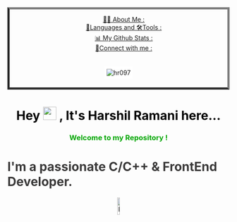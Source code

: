 <style>
  .mynav
{
	border-top: 5px outset grey;
	border-bottom: 5px outset grey;
	border-left: 5px inset grey;
	border-right: 5px inset grey;
	background-color:transparent;
}
</style>
<center>
  <nav class="table-of-contents mynav">
    <ul style="list-style-type:none;" id="first-link">
      <li>
        <a href="#%F0%9F%99%8B%E2%80%8D%E2%99%82%EF%B8%8F-about-me">👩‍💻 About Me : </a>
      </li>
      <li>
        <a
           href="#%F0%9F%9A%80-languages-and-tools%3A">🧬Languages and 🛠Tools : </a>
      </li>
      <li>
        <a href="#%F0%9F%93%8A-my-github-stats">📊 My Github Stats : </a>
      </li>
      <li>
        <a href="#connect-with-me%3A">🔗Connect with me : </a>
      </li>
    </ul>
    <img style="max-width:auto;max-height:70%;border:5px solid white; margin:20px;" src="https://i.pinimg.com/736x/cb/c3/d6/cbc3d6bdbd5d5677272ae4f5fbcefdcf.jpg" alt="hr097">
  </nav>
</center>


<h1 align="center" style="color:black;">Hey  
  <img src="https://raw.githubusercontent.com/MartinHeinz/MartinHeinz/master/wave.gif" width="30px">
  , It's Harshil Ramani here...
</h1>

<h3 align="center" id="you__Can__give__animation" style="color:rgb(7, 167, 7);">
  Welcome to my Repository !  
  <br> 
  <h1 id="you__Can__give__animation" style="color:rgb(58, 57, 57);">
    I'm a passionate C/C++ & FrontEnd Developer.
  </h1>
</h3>
<center>
  <img style="width:10%;height:10%;" src="https://cdn-icons-png.flaticon.com/512/256/256672.png" alt="India">
</center>
